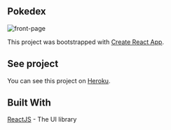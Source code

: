 ## Pokedex

![front-page](https://raw.github.com/carloseduardofdelima/react-pokedex/master/front-page.png)

This project was bootstrapped with [Create React App](https://github.com/facebook/create-react-app).

## See project

You can see this project on [Heroku](https://reactx-pokedex.herokuapp.com/).

## Built With

[ReactJS](https://pt-br.reactjs.org/) - The UI library
